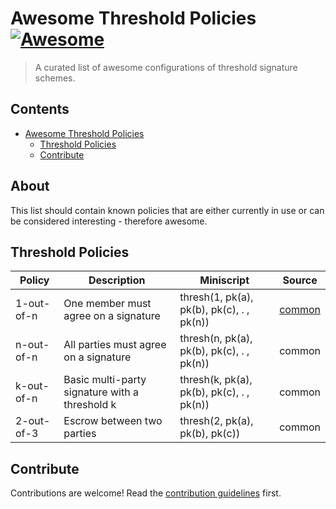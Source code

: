 # Awesome Threshold Policies [![Awesome](https://awesome.re/badge.svg)](https://awesome.re)

> A curated list of awesome configurations of threshold signature schemes.

## Contents

- [Awesome Threshold Policies](#about)
  - [Threshold Policies](#threshold-policies)
  - [Contribute](#contribute)


## About

This list should contain known policies that are either currently in use or can be considered interesting - therefore awesome.

## Threshold Policies


| Policy | Description | Miniscript | Source |
|---------------|---------------------|-------------|---------------|
| 1-out-of-n | One member must agree on a signature | thresh(1, pk(a), pk(b), pk(c), . , pk(n))| [common](http://example.com) |
| n-out-of-n | All parties must agree on a signature | thresh(n, pk(a), pk(b), pk(c), . , pk(n))| common |
| k-out-of-n | Basic multi-party signature with a threshold k | thresh(k, pk(a), pk(b), pk(c), . , pk(n))| common |
| 2-out-of-3 | Escrow between two parties | thresh(2, pk(a), pk(b), pk(c))| common |


## Contribute

Contributions are welcome! Read the [contribution guidelines](contributing.md) first.
